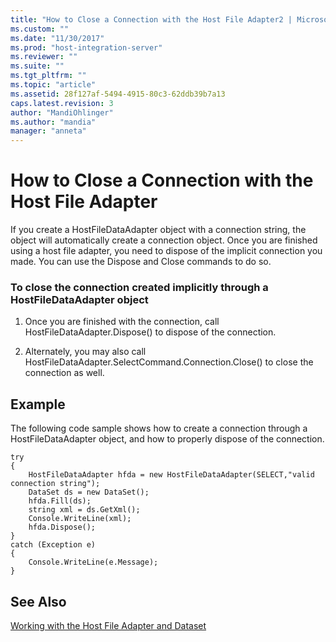 ```yaml
---
title: "How to Close a Connection with the Host File Adapter2 | Microsoft Docs"
ms.custom: ""
ms.date: "11/30/2017"
ms.prod: "host-integration-server"
ms.reviewer: ""
ms.suite: ""
ms.tgt_pltfrm: ""
ms.topic: "article"
ms.assetid: 28f127af-5494-4915-80c3-62ddb39b7a13
caps.latest.revision: 3
author: "MandiOhlinger"
ms.author: "mandia"
manager: "anneta"
---
```

# How to Close a Connection with the Host File Adapter
If you create a HostFileDataAdapter object with a connection string, the object will automatically create a connection object. Once you are finished using a host file adapter, you need to dispose of the implicit connection you made. You can use the Dispose and Close commands to do so.  
  
### To close the connection created implicitly through a HostFileDataAdapter object  
  
1.  Once you are finished with the connection, call HostFileDataAdapter.Dispose() to dispose of the connection.  
  
2.  Alternately, you may also call HostFileDataAdapter.SelectCommand.Connection.Close() to close the connection as well.  
  
## Example  
 The following code sample shows how to create a connection through a HostFileDataAdapter object, and how to properly dispose of the connection.  
  
```  
try  
{  
    HostFileDataAdapter hfda = new HostFileDataAdapter(SELECT,"valid connection string");  
    DataSet ds = new DataSet();  
    hfda.Fill(ds);  
    string xml = ds.GetXml();  
    Console.WriteLine(xml);  
    hfda.Dispose();  
}  
catch (Exception e)  
{  
    Console.WriteLine(e.Message);  
}  
```  
  
## See Also  
 [Working with the Host File Adapter and Dataset](../core/working-with-the-host-file-adapter-and-dataset2.md)
